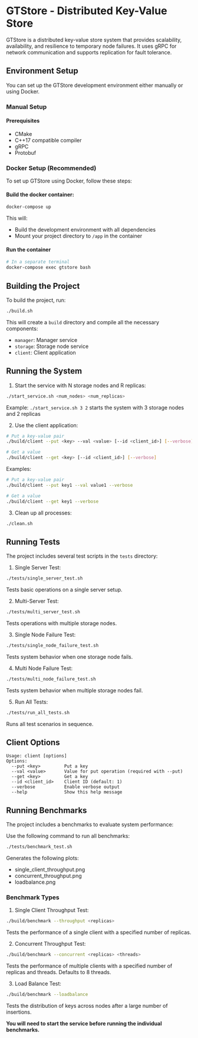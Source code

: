 # GTStore - Distributed Key-Value Store

GTStore is a distributed key-value store system that provides scalability, availability, and resilience to temporary node failures. It uses gRPC for network communication and supports replication for fault tolerance.

## Environment Setup

You can set up the GTStore development environment either manually or using Docker.

### Manual Setup

#### Prerequisites

- CMake
- C++17 compatible compiler
- gRPC
- Protobuf

### Docker Setup (Recommended)

To set up GTStore using Docker, follow these steps:

#### Build the docker container:
```bash
docker-compose up
```

This will:
- Build the development environment with all dependencies
- Mount your project directory to `/app` in the container

#### Run the container
```bash
# In a separate terminal
docker-compose exec gtstore bash
```

## Building the Project

To build the project, run:

```bash
./build.sh
```

This will create a `build` directory and compile all the necessary components:
- `manager`: Manager service
- `storage`: Storage node service
- `client`: Client application

## Running the System

1. Start the service with N storage nodes and R replicas:
```bash
./start_service.sh <num_nodes> <num_replicas>
```
Example: `./start_service.sh 3 2` starts the system with 3 storage nodes and 2 replicas

2. Use the client application:
```bash
# Put a key-value pair
./build/client --put <key> --val <value> [--id <client_id>] [--verbose]

# Get a value
./build/client --get <key> [--id <client_id>] [--verbose]
```

Examples:
```bash
# Put a key-value pair
./build/client --put key1 --val value1 --verbose

# Get a value
./build/client --get key1 --verbose
```

3. Clean up all processes:
```bash
./clean.sh
```

## Running Tests

The project includes several test scripts in the `tests` directory:

1. Single Server Test:
```bash
./tests/single_server_test.sh
```
Tests basic operations on a single server setup.

2. Multi-Server Test:
```bash
./tests/multi_server_test.sh
```
Tests operations with multiple storage nodes.

3. Single Node Failure Test:
```bash
./tests/single_node_failure_test.sh
```
Tests system behavior when one storage node fails.

4. Multi Node Failure Test:
```bash
./tests/multi_node_failure_test.sh
```
Tests system behavior when multiple storage nodes fail.

5. Run All Tests:
```bash
./tests/run_all_tests.sh
```
Runs all test scenarios in sequence.

## Client Options

```
Usage: client [options]
Options:
  --put <key>         Put a key
  --val <value>       Value for put operation (required with --put)
  --get <key>         Get a key
  --id <client_id>    Client ID (default: 1)
  --verbose           Enable verbose output
  --help              Show this help message
```

## Running Benchmarks

The project includes a benchmarks to evaluate system performance:

Use the following command to run all benchmarks:
```bash
./tests/benchmark_test.sh
```

Generates the following plots:
- single_client_throughput.png
- concurrent_throughput.png
- loadbalance.png

### Benchmark Types

1. Single Client Throughput Test:
```bash
./build/benchmark --throughput <replicas>
```
Tests the performance of a single client with a specified number of replicas.

2. Concurrent Throughput Test:
```bash
./build/benchmark --concurrent <replicas> <threads>
```
Tests the performance of multiple clients with a specified number of replicas and threads. Defaults to 8 threads.

3. Load Balance Test:
```bash
./build/benchmark --loadbalance
```
Tests the distribution of keys across nodes after a large number of insertions.

**You will need to start the service before running the individual benchmarks.**